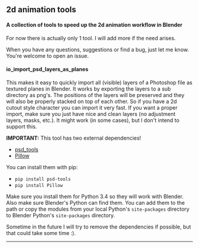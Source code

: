 ## 2d animation tools

#### A collection of tools to speed up the 2d animation workflow in Blender

For now there is actually only 1 tool. I will add more if the need arises.

When you have any questions, suggestions or find a bug, just let me know. You're welcome to open an issue.


#### io_import_psd_layers_as_planes

This makes it easy to quickly import all (visible) layers of a Photoshop file as textured planes in Blender. It works by exporting the layers to a sub directory as png's. The positions of the layers will be preserved and they will also be properly stacked on top of each other. So if you have a 2d cutout style character you can import it very fast.
If you want a proper import, make sure you just have nice and clean layers (no adjustment layers, masks, etc.). It might work (in some cases), but I don't intend to support this.

__IMPORTANT:__ This tool has two external dependencies!

- [psd_tools](https://github.com/kmike/psd-tools)
- [Pillow](https://github.com/python-pillow/Pillow)

You can install them with pip:

- `pip install psd-tools`
- `pip install Pillow`

Make sure you install them for Python 3.4 so they will work with Blender. Also make sure Blender's Python can find them. You can add them to the path or copy the modules from your local Python's `site-packages` directory to Blender Python's `site-packages` directory.

Sometime in the future I will try to remove the dependencies if possible, but that could take some time :).


___
